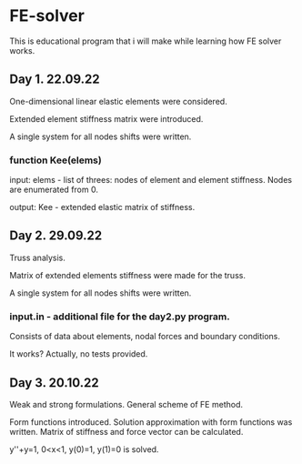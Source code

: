 # FE-solver
This is educational program that i will make while learning how FE solver works.

## Day 1. 22.09.22
One-dimensional linear elastic elements were considered.

Extended element stiffness matrix were introduced.

A single system for all nodes shifts were written.

### function Kee(elems)
input: elems - list of threes: nodes of element and element stiffness.
Nodes are enumerated from 0.

output: Kee - extended elastic matrix of stiffness.

## Day 2. 29.09.22
Truss analysis.

Matrix of extended elements stiffness were made for the truss.

A single system for all nodes shifts were written.

### input.in - additional file for the day2.py program.
Consists of data about elements, nodal forces and boundary conditions.

It works? Actually, no tests provided.

## Day 3. 20.10.22
Weak and strong formulations. General scheme of FE method.

Form functions introduced.
Solution approximation with form functions was written.
Matrix of stiffness and forсe vector can be calculated.

y''+y=1, 0<x<1, y(0)=1, y(1)=0 is solved.
